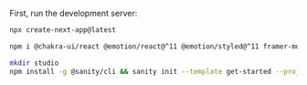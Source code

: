 First, run the development server:

```bash
npx create-next-app@latest
```

```bash
npm i @chakra-ui/react @emotion/react@^11 @emotion/styled@^11 framer-motion@^6
```

```bash
mkdir studio
npm install -g @sanity/cli && sanity init --template get-started --project k29pknem --dataset production --provider github
```
